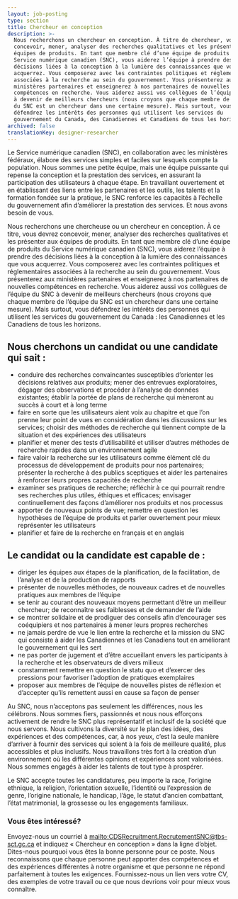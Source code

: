 ```yaml
---
layout: job-posting
type: section
title: Chercheur en conception
description: >-
  Nous recherchons un chercheur en conception. À titre de chercheur, vous devrez
  concevoir, mener, analyser des recherches qualitatives et les présenter aux
  équipes de produits. En tant que membre clé d’une équipe de produits du
  Service numérique canadien (SNC), vous aiderez l’équipe à prendre des
  décisions liées à la conception à la lumière des connaissances que vous
  acquerrez. Vous composerez avec les contraintes politiques et réglementaires
  associées à la recherche au sein du gouvernement. Vous présenterez aux
  ministères partenaires et enseignerez à nos partenaires de nouvelles
  compétences en recherche. Vous aiderez aussi vos collègues de l’équipe du SNC
  à devenir de meilleurs chercheurs (nous croyons que chaque membre de l’équipe
  du SNC est un chercheur dans une certaine mesure). Mais surtout, vous
  défendrez les intérêts des personnes qui utilisent les services du
  gouvernement du Canada, des Canadiennes et Canadiens de tous les horizons.
archived: false
translationKey: designer-researcher
---
```

Le Service numérique canadien (SNC), en collaboration avec les ministères fédéraux, élabore des services simples et faciles sur lesquels compte la population. Nous sommes une petite équipe, mais une équipe puissante qui repense la conception et la prestation des services, en assurant la participation des utilisateurs à chaque étape. En travaillant ouvertement et en établissant des liens entre les partenaires et les outils, les talents et la formation fondée sur la pratique, le SNC renforce les capacités à l’échelle du gouvernement afin d’améliorer la prestation des services. Et nous avons besoin de vous.

Nous recherchons une chercheuse ou un chercheur en conception. À ce titre, vous devrez concevoir, mener, analyser des recherches qualitatives et les présenter aux équipes de produits. En tant que membre clé d’une équipe de produits du Service numérique canadien (SNC), vous aiderez l’équipe à prendre des décisions liées à la conception à la lumière des connaissances que vous acquerrez. Vous composerez avec les contraintes politiques et réglementaires associées à la recherche au sein du gouvernement. Vous présenterez aux ministères partenaires et enseignerez à nos partenaires de nouvelles compétences en recherche. Vous aiderez aussi vos collègues de l’équipe du SNC à devenir de meilleurs chercheurs (nous croyons que chaque membre de l’équipe du SNC est un chercheur dans une certaine mesure). Mais surtout, vous défendrez les intérêts des personnes qui utilisent les services du gouvernement du Canada : les Canadiennes et les Canadiens de tous les horizons.

## Nous cherchons un candidat ou une candidate qui sait :

* conduire des recherches convaincantes susceptibles d’orienter les décisions relatives aux produits; mener des entrevues exploratoires, dégager des observations et procéder à l’analyse de données existantes; établir la portée de plans de recherche qui mèneront au succès à court et à long terme 
* faire en sorte que les utilisateurs aient voix au chapitre et que l’on prenne leur point de vues en considération dans les discussions sur les services; choisir des méthodes de recherche qui tiennent compte de la situation et des expériences des utilisateurs 
* planifier et mener des tests d’utilisabilité et utiliser d’autres méthodes de recherche rapides dans un environnement agile
* faire valoir la recherche sur les utilisateurs comme élément clé du processus de développement de produits pour nos partenaires; présenter la recherche à des publics sceptiques et aider les partenaires à renforcer leurs propres capacités de recherche
* examiner ses pratiques de recherche; réfléchir à ce qui pourrait rendre ses recherches plus utiles, éthiques et efficaces; envisager continuellement des façons d’améliorer nos produits et nos processus
* apporter de nouveaux points de vue; remettre en question les hypothèses de l’équipe de produits et parler ouvertement pour mieux représenter les utilisateurs
* planifier et faire de la recherche en français et en anglais 

## Le candidat ou la candidate est capable de :

* diriger les équipes aux étapes de la planification, de la facilitation, de l’analyse et de la production de rapports
* présenter de nouvelles méthodes, de nouveaux cadres et de nouvelles pratiques aux membres de l’équipe
* se tenir au courant des nouveaux moyens permettant d’être un meilleur chercheur; de reconnaître ses faiblesses et de demander de l’aide
* se montrer solidaire et de prodiguer des conseils afin d’encourager ses coéquipiers et nos partenaires à mener leurs propres recherches
* ne jamais perdre de vue le lien entre la recherche et la mission du SNC qui consiste à aider les Canadiennes et les Canadiens tout en améliorant le gouvernement qui les sert
* ne pas porter de jugement et d’être accueillant envers les participants à la recherche et les observateurs de divers milieux
* constamment remettre en question le statu quo et d’exercer des pressions pour favoriser l’adoption de pratiques exemplaires
* proposer aux membres de l’équipe de nouvelles pistes de réflexion et d’accepter qu’ils remettent aussi en cause sa façon de penser

Au SNC, nous n’acceptons pas seulement les différences, nous les célébrons. Nous sommes fiers, passionnés et nous nous efforçons activement de rendre le SNC plus représentatif et inclusif de la société que nous servons. Nous cultivons la diversité sur le plan des idées, des expériences et des compétences, car, à nos yeux, c’est la seule manière d’arriver à fournir des services qui soient à la fois de meilleure qualité, plus accessibles et plus inclusifs. Nous travaillons très fort à la création d’un environnement où les différentes opinions et expériences sont valorisées. Nous sommes engagés à aider les talents de tout type à prospérer.
	
Le SNC accepte toutes les candidatures, peu importe la race, l’origine ethnique, la religion, l’orientation sexuelle, l’identité ou l’expression de genre, l’origine nationale, le handicap, l’âge, le statut d’ancien combattant, l’état matrimonial, la grossesse ou les engagements familiaux.
	

### Vous êtes intéressé?

Envoyez-nous un courriel à <mailto:CDSRecruitment.RecrutementSNC@tbs-sct.gc.ca> et indiquez « Chercheur en conception » dans la ligne d’objet. Dites-nous pourquoi vous êtes la bonne personne pour ce poste. Nous reconnaissons que chaque personne peut apporter des compétences et des expériences différentes à notre organisme et que personne ne répond parfaitement à toutes les exigences. Fournissez-nous un lien vers votre CV, des exemples de votre travail ou ce que nous devrions voir pour mieux vous connaître.
